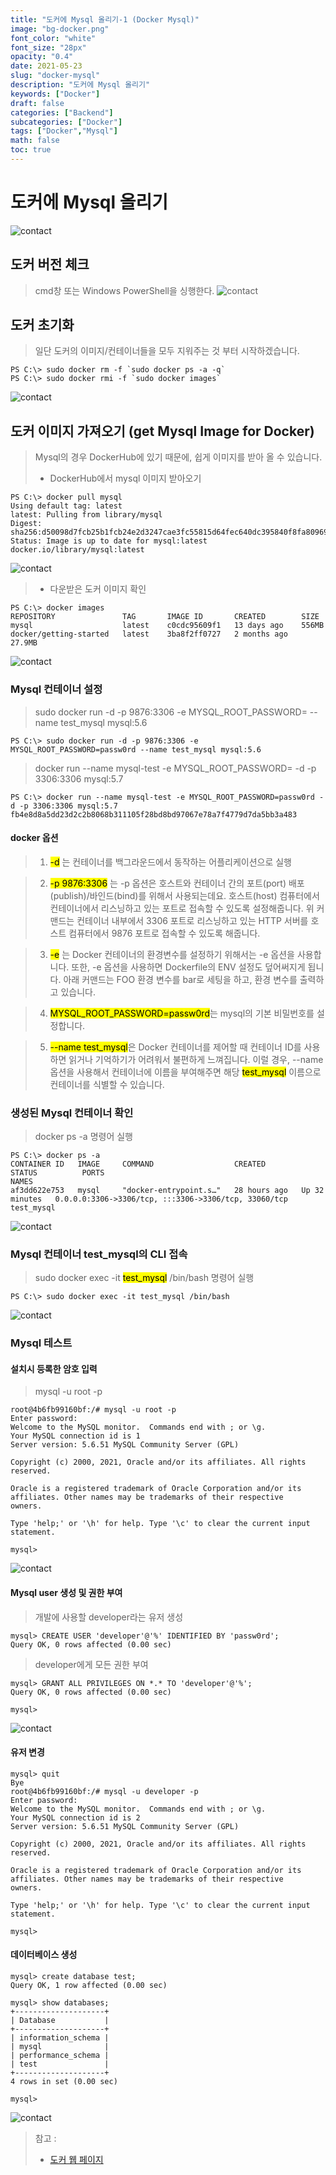 ```yaml
---
title: "도커에 Mysql 올리기-1 (Docker Mysql)"
image: "bg-docker.png"
font_color: "white"
font_size: "28px"
opacity: "0.4"
date: 2021-05-23
slug: "docker-mysql"
description: "도커에 Mysql 올리기"	
keywords: ["Docker"]
draft: false
categories: ["Backend"]
subcategories: ["Docker"]
tags: ["Docker","Mysql"]
math: false
toc: true
---
```



# 도커에 Mysql 올리기
![contact](/images/docker/docker_running_0.png)


## 도커 버전 체크 
> cmd창 또는 Windows PowerShell을 싱행한다. 
![contact](/images/docker/docker_mysql_0.png)

## 도커 초기화 
> 일단 도커의 이미지/컨테이너들을 모두 지워주는 것 부터 시작하겠습니다.
```
PS C:\> sudo docker rm -f `sudo docker ps -a -q`
PS C:\> sudo docker rmi -f `sudo docker images`
```

![contact](/images/docker/docker_mysql_1.png)

## 도커 이미지 가져오기 (get Mysql Image for Docker)
> Mysql의 경우 DockerHub에 있기 때문에, 쉽게 이미지를 받아 올 수 있습니다.
> - DockerHub에서 mysql 이미지 받아오기

```
PS C:\> docker pull mysql
Using default tag: latest
latest: Pulling from library/mysql
Digest: sha256:d50098d7fcb25b1fcb24e2d3247cae3fc55815d64fec640dc395840f8fa80969
Status: Image is up to date for mysql:latest
docker.io/library/mysql:latest
```

![contact](/images/docker/docker_mysql_2.png)

> - 다운받은 도커 이미지 확인

```
PS C:\> docker images
REPOSITORY               TAG       IMAGE ID       CREATED        SIZE
mysql                    latest    c0cdc95609f1   13 days ago    556MB
docker/getting-started   latest    3ba8f2ff0727   2 months ago   27.9MB
```

![contact](/images/docker/docker_mysql_3.png)

### Mysql 컨테이너 설정 
> sudo docker run -d -p 9876:3306 -e MYSQL_ROOT_PASSWORD=<password> --name test_mysql mysql:5.6

```
PS C:\> sudo docker run -d -p 9876:3306 -e MYSQL_ROOT_PASSWORD=passw0rd --name test_mysql mysql:5.6
```

> docker run --name mysql-test -e MYSQL_ROOT_PASSWORD=<password> -d -p 3306:3306 mysql:5.7
```
PS C:\> docker run --name mysql-test -e MYSQL_ROOT_PASSWORD=passw0rd -d -p 3306:3306 mysql:5.7
fb4e8d8a5dd23d2c2b8068b311105f28bd8bd97067e78a7f4779d7da5bb3a483
```

#### docker 옵션 
> 1. <mark>-d</mark> 는 컨테이너를 백그라운드에서 동작하는 어플리케이션으로 실행

> 2. <mark>-p 9876:3306</mark> 는
-p 옵션은 호스트와 컨테이너 간의 포트(port) 배포(publish)/바인드(bind)를 위해서 사용되는데요. 호스트(host) 컴퓨터에서 컨테이너에서 리스닝하고 있는 포트로 접속할 수 있도록 설정해줍니다.
위 커맨드는 컨테이너 내부에서 3306 포트로 리스닝하고 있는 HTTP 서버를 호스트 컴퓨터에서 9876 포트로 접속할 수 있도록 해줍니다.

> 3. <mark>-e</mark> 는 Docker 컨테이너의 환경변수를 설정하기 위해서는 -e 옵션을 사용합니다. 또한, -e 옵션을 사용하면 Dockerfile의 ENV 설정도 덮어써지게 됩니다. 아래 커맨드는 FOO 환경 변수를 bar로 세팅을 하고, 환경 변수를 출력하고 있습니다.

> 4. <mark>MYSQL_ROOT_PASSWORD=passw0rd</mark>는 mysql의 기본 비밀번호를 설정합니다.

> 5. <mark>--name test_mysql</mark>은 
Docker 컨테이너를 제어할 때 컨테이너 ID를 사용하면 읽거나 기억하기가 어려워서 불편하게 느껴집니다. 이럴 경우, --name 옵션을 사용해서 컨테이너에 이름을 부여해주면 해당 <mark>test_mysql</mark> 이름으로 컨테이너를 식별할 수 있습니다.



### 생성된 Mysql 컨테이너 확인
> docker ps -a 명령어 실행

```
PS C:\> docker ps -a
CONTAINER ID   IMAGE     COMMAND                  CREATED        STATUS          PORTS                                                  NAMES
af3dd622e753   mysql     "docker-entrypoint.s…"   28 hours ago   Up 32 minutes   0.0.0.0:3306->3306/tcp, :::3306->3306/tcp, 33060/tcp   test_mysql
```

![contact](/images/docker/docker_mysql_4.png)

### Mysql 컨테이너 test_mysql의 CLI 접속 
> sudo docker exec -it <mark>test_mysql</mark> /bin/bash 명령어 실행

```
PS C:\> sudo docker exec -it test_mysql /bin/bash
```

![contact](/images/docker/docker_mysql_5.png)

### Mysql 테스트

#### 설치시 등록한 암호 입력
> mysql -u root -p

```
root@4b6fb99160bf:/# mysql -u root -p
Enter password:
Welcome to the MySQL monitor.  Commands end with ; or \g.
Your MySQL connection id is 1
Server version: 5.6.51 MySQL Community Server (GPL)

Copyright (c) 2000, 2021, Oracle and/or its affiliates. All rights reserved.

Oracle is a registered trademark of Oracle Corporation and/or its
affiliates. Other names may be trademarks of their respective
owners.

Type 'help;' or '\h' for help. Type '\c' to clear the current input statement.

mysql>
```

![contact](/images/docker/docker_mysql_6.png)

#### Mysql user 생성 및 권한 부여
> 개발에 사용할 developer라는 유저 생성

```
mysql> CREATE USER 'developer'@'%' IDENTIFIED BY 'passw0rd';
Query OK, 0 rows affected (0.00 sec)
```

> developer에게 모든 권한 부여

```
mysql> GRANT ALL PRIVILEGES ON *.* TO 'developer'@'%';
Query OK, 0 rows affected (0.00 sec)

mysql>
```
![contact](/images/docker/docker_mysql_7.png)

#### 유저 변경

```
mysql> quit
Bye
root@4b6fb99160bf:/# mysql -u developer -p
Enter password:
Welcome to the MySQL monitor.  Commands end with ; or \g.
Your MySQL connection id is 2
Server version: 5.6.51 MySQL Community Server (GPL)

Copyright (c) 2000, 2021, Oracle and/or its affiliates. All rights reserved.

Oracle is a registered trademark of Oracle Corporation and/or its
affiliates. Other names may be trademarks of their respective
owners.

Type 'help;' or '\h' for help. Type '\c' to clear the current input statement.

mysql>
```

#### 데이터베이스 생성 

```
mysql> create database test;
Query OK, 1 row affected (0.00 sec)

mysql> show databases;
+--------------------+
| Database           |
+--------------------+
| information_schema |
| mysql              |
| performance_schema |
| test               |
+--------------------+
4 rows in set (0.00 sec)

mysql>
```

![contact](/images/docker/docker_mysql_8.png)



> 참고 : 
> - <a href="https://www.docker.com/why-docker">도커 웹 페이지</a>